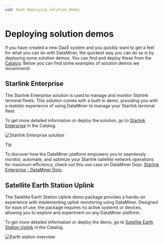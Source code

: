 ```yaml
---
uid: DaaS_deploying_solution_demos
---
```


# Deploying solution demos

If you have created a new DaaS system and you quickly want to get a feel for what you can do with DataMiner, the quickest way you can do so is by deploying some solution demos. You can find and deploy these from the [Catalog](xref:About_the_Catalog_app). Below you can find some examples of solution demos we recommend.

## Starlink Enterprise

The Starlink Enterprise solution is used to manage and monitor Starlink terminal fleets. This solution comes with a built-in demo, providing you with a realistic experience of using DataMiner to manage your Starlink terminal fleet.

To get more detailed information or deploy the solution, go to [Starlink Enterprise](https://catalog.dataminer.services/details/66a4c259-0fb1-4c27-aede-8bbd3a4925d0) in the Catalog.

![Starlink Enterprise solution](~/user-guide/images/Starlink_enterprise_overview.gif)

> [!TIP]
> To discover how the DataMiner platform empowers you to seamlessly monitor, automate, and optimize your Starlink satellite network operations for maximum efficiency, check out this use case on DataMiner Dojo: [Starlink Enterprise - DataMiner Dojo](https://community.dataminer.services/use-case/starlink-enterprise/).

## Satellite Earth Station Uplink

The Satellite Earth Station Uplink demo package provides a hands-on experience with implementing uplink monitoring using DataMiner. Designed for ease of use, the package requires no active systems or devices, allowing you to explore and experiment on any DataMiner platform.

To get more detailed information or deploy the demo, go to [Satellite Earth Station Uplink](https://catalog.dataminer.services/details/c8adec4a-e7be-47a4-b7a4-e574e0381fe6) in the Catalog.

![Earth station overview](~/user-guide/images/GroundStationOverview.gif)
